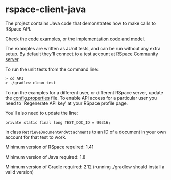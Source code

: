 # rspace-client-java
The project contains Java code that demonstrates how to make calls to RSpace API.

Check the [code examples](https://github.com/rspace-os/rspace-client-java/tree/master/API/src/test/java/com/researchspace/api/client/examples),
or the [implementation code and model](https://github.com/rspace-os/rspace-client-java/tree/master/API/src/main/java/com/researchspace/api/client).

The examples are written as JUnit tests, and can be run without any extra setup. By default they'll connect to a test account at [RSpace Community server](https://community.researchspace.com/public/apiDocs). 

To run the unit tests from the command line:

    > cd API
    > ./gradlew clean test

To run the examples for a different user, or different RSpace server, update the [config.properties](https://github.com/rspace-os/rspace-client-java/blob/master/API/config.properties) file. To enable API access for a particular user you need to 'Regenerate API key' at your RSpace profile page.

You'll also need to update the line:

    private static final long TEST_DOC_ID = 90316;

in class `RetrieveDocumentAndAttachments` to an ID of a document in your own account for that test to work.

Minimum version of RSpace required: 1.41

Minimum version of Java required: 1.8

Minimum version of Gradle required: 2.12 (running ./gradlew should install a valid version)
